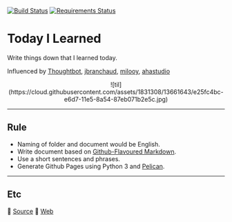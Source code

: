[![Build Status](https://travis-ci.org/channprj/til.chann.kr-source.svg)](https://travis-ci.org/channprj/til.chann.kr-source)
[![Requirements Status](https://requires.io/github/channprj/til.chann.kr-source/requirements.svg?branch=master)](https://requires.io/github/channprj/til.chann.kr-source/requirements/?branch=master)
# Today I Learned
Write things down that I learned today.

Influenced by [Thoughtbot](https://github.com/thoughtbot/til), [jbranchaud](https://github.com/jbranchaud/til), [milooy](https://github.com/milooy/TIL), [ahastudio](https://github.com/ahastudio/til)

<center>![til](https://cloud.githubusercontent.com/assets/1831308/13661643/e25fc4bc-e6d7-11e5-8a54-87eb071b2e5c.jpg)</center>


------

## Rule
* Naming of folder and document would be English.
* Write document based on [Github-Flavoured Markdown](https://guides.github.com/features/mastering-markdown/).
* Use a short sentences and phrases.
* Generate Github Pages using Python 3 and [Pelican](https://github.com/getpelican/pelican).

------

## Etc
:electric_plug: [Source](https://github.com/channprj/til.chann.kr-source)
:memo: [Web](https://til.chann.kr)
